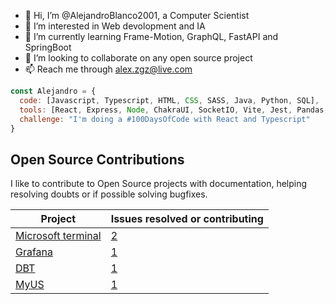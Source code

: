 - 👋 Hi, I’m @AlejandroBlanco2001, a Computer Scientist
- 👀 I’m interested in Web devolopment and IA
- 🌱 I’m currently learning Frame-Motion, GraphQL, FastAPI and SpringBoot
- 💞️ I’m looking to collaborate on any open source project
- 📫 Reach me through alex.zgz@live.com

```javascript
const Alejandro = {
  code: [Javascript, Typescript, HTML, CSS, SASS, Java, Python, SQL],
  tools: [React, Express, Node, ChakraUI, SocketIO, Vite, Jest, Pandas, ScikitLearn, MongoDB],
  challenge: "I'm doing a #100DaysOfCode with React and Typescript"
}
```

<!---
AlejandroBlanco2001/AlejandroBlanco2001 is a ✨ special ✨ repository because its `README.md` (this file) appears on your GitHub profile.
You can click the Preview link to take a look at your changes.
--->

## Open Source Contributions 

I like to contribute to Open Source projects with documentation, helping resolving doubts or if possible solving bugfixes.

| Project | Issues resolved or contributing |
|---|---|
| [Microsoft terminal](https://github.com/microsoft/terminal/)  | [2](https://github.com/microsoft/terminal/pull/17198) |   
| [Grafana](https://github.com/grafana/grafana)  | [1](https://github.com/grafana/grafana/issues/89940) |
| [DBT](https://github.com/dbt-labs) | [1](https://github.com/dbt-labs/dbt-adapters/pull/203) |
| [MyUS](https://github.com/PuzzleTechHub/myus) | [1](https://github.com/PuzzleTechHub/myus/pull/36) |

